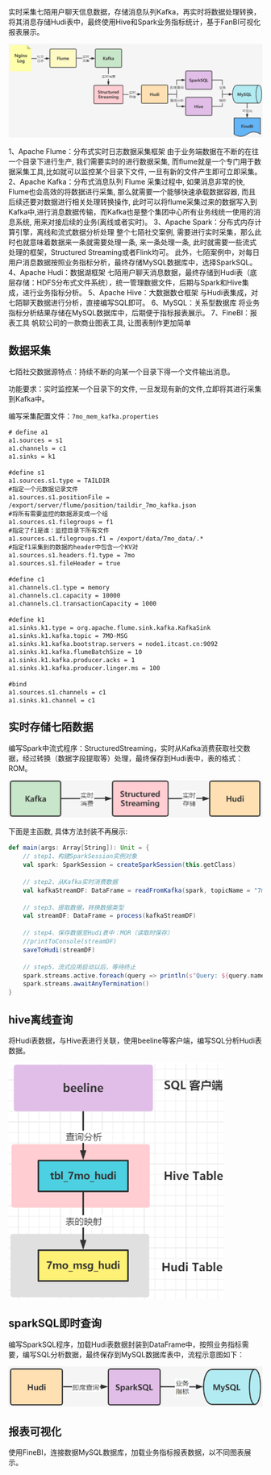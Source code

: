 

实时采集七陌用户聊天信息数据，存储消息队列Kafka，再实时将数据处理转换，将其消息存储Hudi表中，最终使用Hive和Spark业务指标统计，基于FanBI可视化报表展示。


![alt text](传智教育博学谷/传智教育案例.png)




1、Apache Flume：分布式实时日志数据采集框架
    由于业务端数据在不断的在往一个目录下进行生产, 我们需要实时的进行数据采集, 而flume就是一个专门用于数据采集工具,比如就可以监控某个目录下文件, 一旦有新的文件产生即可立即采集。
2、Apache Kafka：分布式消息队列
    Flume 采集过程中, 如果消息非常的快, Flume也会高效的将数据进行采集, 那么就需要一个能够快速承载数据容器, 而且后续还要对数据进行相关处理转换操作, 此时可以将flume采集过来的数据写入到Kafka中,进行消息数据传输，而Kafka也是整个集团中心所有业务线统一使用的消息系统, 用来对接后续的业务(离线或者实时)。
3、Apache Spark：分布式内存计算引擎，离线和流式数据分析处理
    整个七陌社交案例, 需要进行实时采集，那么此时也就意味着数据来一条就需要处理一条, 来一条处理一条, 此时就需要一些流式处理的框架，Structured Streaming或者Flink均可。
    此外，七陌案例中，对每日用户消息数据按照业务指标分析，最终存储MySQL数据库中，选择SparkSQL。
4、Apache Hudi：数据湖框架
    七陌用户聊天消息数据，最终存储到Hudi表（底层存储：HDFS分布式文件系统），统一管理数据文件，后期与Spark和Hive集成，进行业务指标分析。
5、Apache Hive：大数据数仓框架
    与Hudi表集成，对七陌聊天数据进行分析，直接编写SQL即可。
6、MySQL：关系型数据库
    将业务指标分析结果存储在MySQL数据库中，后期便于指标报表展示。
7、FineBI：报表工具
    帆软公司的一款商业图表工具, 让图表制作更加简单




## 数据采集

七陌社交数据源特点：持续不断的向某一个目录下得一个文件输出消息。

功能要求：实时监控某一个目录下的文件, 一旦发现有新的文件,立即将其进行采集到Kafka中。



编写采集配置文件：`7mo_mem_kafka.properties`

```properties
# define a1
a1.sources = s1
a1.channels = c1
a1.sinks = k1

#define s1
a1.sources.s1.type = TAILDIR
#指定一个元数据记录文件
a1.sources.s1.positionFile = /export/server/flume/position/taildir_7mo_kafka.json
#将所有需要监控的数据源变成一个组
a1.sources.s1.filegroups = f1
#指定了f1是谁：监控目录下所有文件
a1.sources.s1.filegroups.f1 = /export/data/7mo_data/.*
#指定f1采集到的数据的header中包含一个KV对
a1.sources.s1.headers.f1.type = 7mo
a1.sources.s1.fileHeader = true

#define c1
a1.channels.c1.type = memory
a1.channels.c1.capacity = 10000
a1.channels.c1.transactionCapacity = 1000

#define k1
a1.sinks.k1.type = org.apache.flume.sink.kafka.KafkaSink
a1.sinks.k1.kafka.topic = 7MO-MSG
a1.sinks.k1.kafka.bootstrap.servers = node1.itcast.cn:9092
a1.sinks.k1.kafka.flumeBatchSize = 10
a1.sinks.k1.kafka.producer.acks = 1
a1.sinks.k1.kafka.producer.linger.ms = 100

#bind
a1.sources.s1.channels = c1
a1.sinks.k1.channel = c1

```




## 实时存储七陌数据

编写Spark中流式程序：StructuredStreaming，实时从Kafka消费获取社交数据，经过转换（数据字段提取等）处理，最终保存到Hudi表中，表的格式：ROM。

![alt text](传智教育博学谷/实时存储数据.png)

下面是主函数, 具体方法封装不再展示:

```scala
def main(args: Array[String]): Unit = {
    // step1、构建SparkSession实例对象
    val spark: SparkSession = createSparkSession(this.getClass)

    // step2、从Kafka实时消费数据
    val kafkaStreamDF: DataFrame = readFromKafka(spark, topicName = "7mo-msg")

    // step3、提取数据，转换数据类型
    val streamDF: DataFrame = process(kafkaStreamDF)

    // step4、保存数据至Hudi表中：MOR（读取时保存）
    //printToConsole(streamDF)
    saveToHudi(streamDF)

    // step5、流式应用启动以后，等待终止
    spark.streams.active.foreach(query => println(s"Query: ${query.name} is Running ............."))
    spark.streams.awaitAnyTermination()
}
```

## hive离线查询

将Hudi表数据，与Hive表进行关联，使用beeline等客户端，编写SQL分析Hudi表数据。

![alt text](传智教育博学谷/集成hive表.png)




## sparkSQL即时查询

编写SparkSQL程序，加载Hudi表数据封装到DataFrame中，按照业务指标需要，编写SQL分析数据，最终保存到MySQL数据库表中，流程示意图如下：

![alt text](传智教育博学谷/离线指标分析.png)


## 报表可视化

使用FineBI，连接数据MySQL数据库，加载业务指标报表数据，以不同图表展示。






















